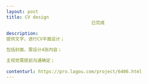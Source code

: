 ```yaml
---                
layout: post       
title: CV design
                                已完成
           
description: 
提供文字，进行CV平面设计；

包括封面，需设计4张内容；

主视觉需提前沟通确定；
     
contenturl: https://pro.lagou.com/project/6406.html      
---                 
```


